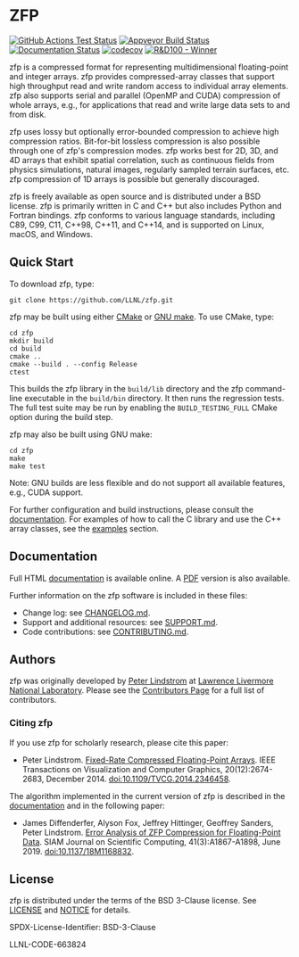 ZFP
===
[![GitHub Actions Test Status](https://github.com/LLNL/zfp/actions/workflows/tests.yml/badge.svg)](https://github.com/LLNL/zfp/actions/workflows/tests.yml)
[![Appveyor Build Status](https://ci.appveyor.com/api/projects/status/qb3ld7j11segy52k/branch/develop?svg=true)](https://ci.appveyor.com/project/lindstro/zfp)
[![Documentation Status](https://readthedocs.org/projects/zfp/badge/?version=release1.0.1)](https://zfp.readthedocs.io/en/release1.0.1/)
[![codecov](https://codecov.io/gh/LLNL/zfp/branch/develop/graph/badge.svg?token=jqvMVvgRQ9)](https://codecov.io/gh/LLNL/zfp)
[![R&D100 - Winner](https://img.shields.io/badge/R%26D100-Winner-gold)](https://www.rdworldonline.com/rd-100-winners-for-2023-are-announced-2/)

zfp is a compressed format for representing multidimensional floating-point
and integer arrays.  zfp provides compressed-array classes that support high
throughput read and write random access to individual array elements.  zfp
also supports serial and parallel (OpenMP and CUDA) compression of whole
arrays, e.g., for applications that read and write large data sets to and
from disk.

zfp uses lossy but optionally error-bounded compression to achieve high
compression ratios.  Bit-for-bit lossless compression is also possible
through one of zfp's compression modes.  zfp works best for 2D, 3D, and 4D
arrays that exhibit spatial correlation, such as continuous fields from
physics simulations, natural images, regularly sampled terrain surfaces, etc.
zfp compression of 1D arrays is possible but generally discouraged.

zfp is freely available as open source and is distributed under a BSD license.
zfp is primarily written in C and C++ but also includes Python and Fortran
bindings.  zfp conforms to various language standards, including C89, C99,
C11, C++98, C++11, and C++14, and is supported on Linux, macOS, and Windows.


Quick Start
-----------

To download zfp, type:

    git clone https://github.com/LLNL/zfp.git

zfp may be built using either [CMake](https://cmake.org/) or
[GNU make](https://www.gnu.org/software/make/).  To use CMake, type:

    cd zfp
    mkdir build
    cd build
    cmake ..
    cmake --build . --config Release
    ctest

This builds the zfp library in the `build/lib` directory and the zfp
command-line executable in the `build/bin` directory.  It then runs
the regression tests. The full test suite may be run by enabling the 
`BUILD_TESTING_FULL` CMake option during the build step.

zfp may also be built using GNU make:

    cd zfp
    make
    make test

Note: GNU builds are less flexible and do not support all available features,
e.g., CUDA support.

For further configuration and build instructions, please consult the
[documentation](https://zfp.readthedocs.io/en/release1.0.1/installation.html).
For examples of how to call the C library and use the C++ array classes,
see the [examples](https://zfp.readthedocs.io/en/release1.0.1/examples.html)
section.


Documentation
-------------

Full HTML [documentation](http://zfp.readthedocs.io/en/release1.0.1) is
available online.
A [PDF](http://readthedocs.org/projects/zfp/downloads/pdf/release1.0.1/)
version is also available.

Further information on the zfp software is included in these files:

- Change log: see [CHANGELOG.md](./CHANGELOG.md).
- Support and additional resources: see [SUPPORT.md](./SUPPORT.md).
- Code contributions: see [CONTRIBUTING.md](./CONTRIBUTING.md).


Authors
-------

zfp was originally developed by [Peter Lindstrom](https://people.llnl.gov/pl)
at [Lawrence Livermore National Laboratory](https://www.llnl.gov/).  Please
see the [Contributors Page](https://github.com/LLNL/zfp/graphs/contributors)
for a full list of contributors.

### Citing zfp

If you use zfp for scholarly research, please cite this paper:

* Peter Lindstrom.
  [Fixed-Rate Compressed Floating-Point Arrays](https://www.researchgate.net/publication/264417607_Fixed-Rate_Compressed_Floating-Point_Arrays).
  IEEE Transactions on Visualization and Computer Graphics, 20(12):2674-2683, December 2014.
  [doi:10.1109/TVCG.2014.2346458](http://doi.org/10.1109/TVCG.2014.2346458).

The algorithm implemented in the current version of zfp is described in the
[documentation](https://zfp.readthedocs.io/en/latest/algorithm.html) and in
the following paper:

* James Diffenderfer, Alyson Fox, Jeffrey Hittinger, Geoffrey Sanders, Peter Lindstrom.
  [Error Analysis of ZFP Compression for Floating-Point Data](https://www.researchgate.net/publication/324908266_Error_Analysis_of_ZFP_Compression_for_Floating-Point_Data).
  SIAM Journal on Scientific Computing, 41(3):A1867-A1898, June 2019.
  [doi:10.1137/18M1168832](http://doi.org/10.1137/18M1168832).


License
-------

zfp is distributed under the terms of the BSD 3-Clause license.  See
[LICENSE](./LICENSE) and [NOTICE](./NOTICE) for details.

SPDX-License-Identifier: BSD-3-Clause

LLNL-CODE-663824
